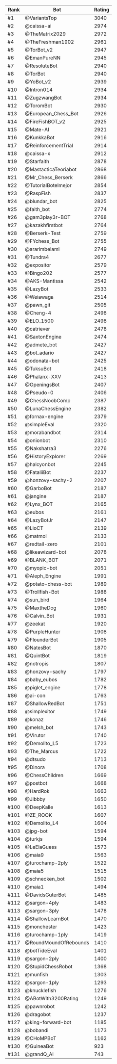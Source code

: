 Rank|Bot|Rating
---|---|---
#1|@VariantsTop|3040
#2|@caissa-ai|2974
#3|@TheMatrix2029|2972
#4|@TheFreshman1902|2961
#5|@TorBot_v2|2947
#6|@EmanPureNN|2945
#7|@ResoluteBot|2940
#8|@TorBot|2940
#9|@YoBot_v2|2939
#10|@Intron014|2934
#11|@ZugzwangBot|2934
#12|@ToromBot|2930
#13|@European_Chess_Bot|2926
#14|@FireFishBOT_v2|2925
#15|@Mate-AI|2921
#16|@KunkkaBot|2916
#17|@ReinforcementTrial|2914
#18|@caissa-x|2912
#19|@Starfaith|2878
#20|@MastacticaTeoriabot|2868
#21|@Mr_Chess_Berserk|2866
#22|@TutorialBotelmejor|2854
#23|@RaspFish|2837
#24|@blundar_bot|2825
#25|@faith_bot|2774
#26|@gam3play3r-BOT|2768
#27|@kazakhfirstbot|2764
#28|@Berserk-Test|2759
#29|@FYchess_Bot|2755
#30|@ararimbelami|2749
#31|@Tundra4|2677
#32|@expositor|2579
#33|@Bingo202|2577
#34|@AKS-Mantissa|2542
#35|@LazyBot|2533
#36|@Weiawaga|2514
#37|@pawn_git|2505
#38|@Cheng-4|2498
#39|@ELO_1500|2498
#40|@catriever|2478
#41|@SaxtonEngine|2474
#42|@admete_bot|2427
#43|@bot_adario|2427
#44|@odonata-bot|2425
#45|@TuksuBot|2418
#46|@Phalanx-XXV|2413
#47|@OpeningsBot|2407
#48|@Pseudo-0|2406
#49|@ChessNoobComp|2387
#50|@LunaChessEngine|2382
#51|@fornax-engine|2379
#52|@simpleEval|2320
#53|@morabandbot|2314
#54|@onionbot|2310
#55|@Nakshatra3|2276
#56|@HistoryExplorer|2269
#57|@halcyonbot|2245
#58|@FataliiBot|2237
#59|@honzovy-sachy-2|2207
#60|@GarboBot|2187
#61|@jangine|2187
#62|@Lynx_BOT|2165
#63|@eubos|2161
#64|@LazyBotJr|2147
#65|@LioCT|2139
#66|@matmoi|2133
#67|@redtail-zero|2101
#68|@likeawizard-bot|2078
#69|@BLANK_BOT|2071
#70|@myopic-bot|2051
#71|@Aleph_Engine|1991
#72|@potato-chess-bot|1989
#73|@Trollfish-Bot|1988
#74|@sun_bird|1964
#75|@MaxtheDog|1960
#76|@Calvin_Bot|1931
#77|@zeekat|1920
#78|@PurpleHunter|1908
#79|@FlounderBot|1905
#80|@NatesBot|1870
#81|@QuintBot|1819
#82|@notropis|1807
#83|@honzovy-sachy|1797
#84|@baby_eubos|1782
#85|@piglet_engine|1778
#86|@ai-con|1763
#87|@ShallowRedBot|1751
#88|@simplexitor|1749
#89|@konaz|1746
#90|@melsh_bot|1743
#91|@Virutor|1740
#92|@Demolito_L5|1723
#93|@The_Marcus|1722
#94|@dtsudo|1713
#95|@Dinora|1708
#96|@ChessChildren|1669
#97|@postbot|1668
#98|@HardRok|1663
#99|@Jibbby|1650
#100|@DeepKalle|1613
#101|@ZE_ROOK|1607
#102|@Demolito_L4|1604
#103|@jpg-bot|1594
#104|@turkjs|1594
#105|@LeElaGuess|1573
#106|@maia9|1563
#107|@turochamp-2ply|1522
#108|@maia5|1515
#109|@schnecken_bot|1502
#110|@maia1|1494
#111|@DavidsGuterBot|1485
#112|@sargon-4ply|1483
#113|@sargon-3ply|1478
#114|@ShallowLearnBot|1470
#115|@monchester|1423
#116|@turochamp-1ply|1419
#117|@RoundMoundOfRebounds|1410
#118|@botTideEval|1401
#119|@sargon-2ply|1400
#120|@StupidChessRobot|1368
#121|@munfish|1303
#122|@sargon-1ply|1293
#123|@knucklefish|1276
#124|@ABotWith3200Rating|1249
#125|@pawnrobot|1242
#126|@dragobot|1237
#127|@king-forward-bot|1185
#128|@bobandi|1173
#129|@CHoMPBoT|1162
#130|@GuineaBot|923
#131|@grandQ_AI|743
